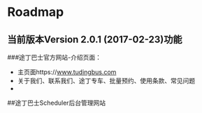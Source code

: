 # Roadmap
## 当前版本Version 2.0.1 (2017-02-23)功能
###途丁巴士官方网站-介绍页面：
* 主页面https://www.tudingbus.com
* 关于我们、联系我们、途丁专车、批量预约、使用条款、常见问题
* 
##途丁巴士Scheduler后台管理网站
